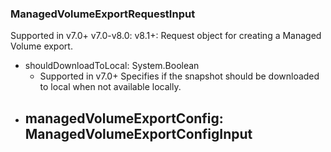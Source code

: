 ### ManagedVolumeExportRequestInput
Supported in v7.0+
  v7.0-v8.0: 
  v8.1+: Request object for creating a Managed Volume export.

- shouldDownloadToLocal: System.Boolean
  - Supported in v7.0+
      Specifies if the snapshot should be downloaded to local when not available locally.
- managedVolumeExportConfig: ManagedVolumeExportConfigInput
  - 
